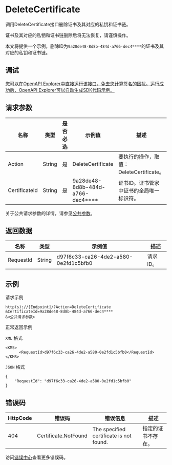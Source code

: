 # DeleteCertificate

调用DeleteCertificate接口删除证书及其对应的私钥和证书链。

证书及其对应的私钥和证书链删除后将无法恢复，请谨慎操作。

本文将提供一个示例，删除ID为`9a28de48-8d8b-484d-a766-dec4****`的证书及其对应的私钥和证书链。

## 调试

[您可以在OpenAPI Explorer中直接运行该接口，免去您计算签名的困扰。运行成功后，OpenAPI Explorer可以自动生成SDK代码示例。](https://api.aliyun.com/#product=Kms&api=DeleteCertificate&type=RPC&version=2016-01-20)

## 请求参数

|名称|类型|是否必选|示例值|描述|
|--|--|----|---|--|
|Action|String|是|DeleteCertificate|要执行的操作，取值：DeleteCertificate。 |
|CertificateId|String|是|9a28de48-8d8b-484d-a766-dec4\*\*\*\*|证书ID。证书管家中证书的全局唯一标识符。 |

关于公共请求参数的详情，请参见[公共参数](~~69007~~)。

## 返回数据

|名称|类型|示例值|描述|
|--|--|---|--|
|RequestId|String|d97f6c33-ca26-4de2-a580-0e2fd1c5bfb0|请求ID。 |

## 示例

请求示例

```
http(s)://[Endpoint]/?Action=DeleteCertificate
&CertificateId=9a28de48-8d8b-484d-a766-dec4****
&<公共请求参数>
```

正常返回示例

`XML` 格式

```
<KMS>
	  <RequestId>d97f6c33-ca26-4de2-a580-0e2fd1c5bfb0</RequestId>
</KMS>
```

`JSON` 格式

```
{
	"RequestId": "d97f6c33-ca26-4de2-a580-0e2fd1c5bfb0"
}
```

## 错误码

|HttpCode|错误码|错误信息|描述|
|--------|---|----|--|
|404|Certificate.NotFound|The specified certificate is not found.|指定的证书不存在。|

访问[错误中心](https://error-center.aliyun.com/status/product/Kms)查看更多错误码。

